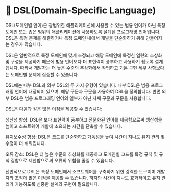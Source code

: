 # 🐔 DSL(Domain-Specific Language)

DSL(도메인별 언어)은 광범위한 애플리케이션에 사용할 수 있는 범용 언어가 아닌 특정 도메인 또는 좁은 범위의 애플리케이션에 사용하도록 설계된 프로그래밍 언어입니다. DSL은 특정 문제를 해결하거나 특정 도메인 내에서 개발을 단순화하기 위해 만들어지는 경우가 많습니다.

DSL은 일반적으로 특정 도메인에 맞게 조정되고 해당 도메인에 특정한 일련의 추상화 및 구성을 제공하기 때문에 범용 언어보다 더 표현력이 풍부하고 사용하기 쉽도록 설계됩니다. 따라서 개발자는 더 높은 수준의 추상화에서 작업하고 기본 구현 세부 사항보다는 도메인별 문제에 집중할 수 있습니다.

DSL에는 내부 DSL과 외부 DSL의 두 가지 유형이 있습니다. 내부 DSL은 범용 프로그래밍 언어에 내장되어 있으며, 해당 구문과 구문을 사용하여 DSL을 정의합니다. 반면 외부 DSL은 범용 프로그래밍 언어의 일부가 아닌 자체 구문과 구문을 사용합니다.

DSL은 다음과 같은 많은 이점을 제공할 수 있습니다:

생산성 향상: DSL은 보다 표현력이 풍부하고 전문화된 언어를 제공함으로써 생산성을 높이고 소프트웨어 개발에 소요되는 시간을 단축할 수 있습니다.

유지보수성 향상: DSL은 코드를 단순화하고 가독성을 높여 시간이 지나도 유지 관리 및 수정이 더 쉬워집니다.

오류 감소: DSL은 더 높은 수준의 추상화를 제공하고 도메인별 코드를 특정 규칙 및 규칙 집합으로 제한함으로써 오류의 위험을 줄일 수 있습니다.

전반적으로 DSL은 특정 도메인에서 소프트웨어를 구축하기 위한 강력한 도구이며 개발자와 조직에 많은 이점을 제공할 수 있습니다. 하지만 시간이 지나도 효과적이고 유지 관리가 가능하도록 신중한 설계와 구현이 필요합니다.
